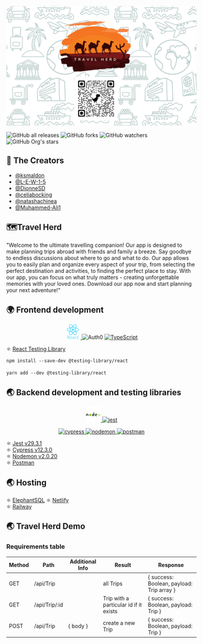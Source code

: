 ![](images/Travel%20Herd%20(1).png)


![GitHub all releases](https://img.shields.io/github/downloads/SchoolOfCode/bc13_final-project_front-end-amb/total?style=social)
![GitHub forks](https://img.shields.io/github/forks/SchoolOfCode/bc13_final-project_front-end-amb?style=social)
![GitHub watchers](https://img.shields.io/github/watchers/SchoolOfCode/bc13_final-project_front-end-amb?style=social)
![GitHub Org's stars](https://img.shields.io/github/stars/SchoolOfCode?style=social)


## 📌 The Creators

- [@ksmaldon](https://github.com/ksmaldon)
- [@L-E-W-1-5](https://github.com/L-E-W-1-5)
- [@DionneSD](https://github.com/DionneSD)
- [@celiabocking](https://github.com/celiabocking)
- [@natashachinea](https://github.com/natashachinea)
- [@Muhammed-Ali1](https://github.com/Muhammed-Ali1)




## 🗺️Travel Herd

"Welcome to the ultimate travelling companion! Our app is designed to make planning trips abroad with friends and family a breeze. Say goodbye to endless discussions about where to go and what to do. Our app allows you to easily plan and organize every aspect of your trip, from selecting the perfect destination and activities, to finding the perfect place to stay. With our app, you can focus on what truly matters - creating unforgettable memories with your loved ones. Download our app now and start planning your next adventure!"

## 🌍 Frontend development 
<div align="center">
<a href="https://reactjs.org/" target="_blank" rel="noreferrer"> <img src="https://raw.githubusercontent.com/devicons/devicon/master/icons/react/react-original-wordmark.svg" alt="react" width="40" height="40"/> </a>
<img src="https://user-images.githubusercontent.com/78863735/213716962-66c91b86-e6a2-42fc-a6c6-db8f144a23d6.png" alt="Auth0" width="40" height="40"/> </a>
<a href="https://www.typescriptlang.org/" target="_blank" rel="noreferrer"> <img src="https://cdn.jsdelivr.net/gh/devicons/devicon/icons/typescript/typescript-original.svg" alt="TypeScript" width="40" height="40"/> </a>
          
</div>

⚛ [React Testing Library](https://testing-library.com/docs/react-testing-library/intro/)  
``` 
npm install --save-dev @testing-library/react

yarn add --dev @testing-library/react
```






## 🌏 Backend development and testing libraries
<div align="center">
<a href="https://nodejs.org" target="_blank" rel="noreferrer"> <img src="https://raw.githubusercontent.com/devicons/devicon/master/icons/nodejs/nodejs-original-wordmark.svg" alt="nodejs" width="40" height="40"/> </a>
<a href="https://jestjs.io" target="_blank" rel="noreferrer"> <img src="https://www.vectorlogo.zone/logos/jestjsio/jestjsio-icon.svg" alt="jest" width="40" height="40"/> </a> 

<a href="https://www.cypress.io" target="_blank" rel="noreferrer"> <img src="https://raw.githubusercontent.com/simple-icons/simple-icons/6e46ec1fc23b60c8fd0d2f2ff46db82e16dbd75f/icons/cypress.svg" alt="cypress" width="40" height="40"/> </a>
<a href="https://www.npmjs.com/package/nodemon" target="_blank" rel="noreferrer"> <img src="https://user-images.githubusercontent.com/78863735/213686543-7e4c1571-c252-45d7-9175-bedfd6a99472.png" alt="nodemon" width="40" height="40"/> </a>
<a href="https://www.postman.com/automated-testing/" target="_blank" rel="noreferrer"> <img src="https://user-images.githubusercontent.com/78863735/213710289-3a470262-051e-487b-b002-ffd4c7ca2e7c.png" alt="postman" width="40" height="40"/> </a>
  
  
</div>

⚛ [Jest v29.3.1](https://jestjs.io/)  
⚛ [Cypress v12.3.0](https://www.cypress.io/)   
⚛ [Nodemon v2.0.20](https://www.npmjs.com/package/nodemon)    
⚛ [Postman](https://www.postman.com/automated-testing/)  





## 🌏 Hosting

⚛ [ElephantSQL](https://www.elephantsql.com/)
⚛ [Netlify](https://www.netlify.com/)  
⚛ [Railway](https://www.railway.app/)

## 🌏 Travel Herd Demo

### Requirements table

| Method | Path             | Additional Info | Result                                    | Response                                    |
| ------ | ---------------- | --------------- | ----------------------------------------- | ------------------------------------------- |
| GET    | /api/Trip     |                 | all Trips                               | { success: Boolean, payload: Trip array } |
| GET    | /api/Trip/:id |                 | Trip with a particular id if it exists | { success: Boolean, payload: Trip  }       |
| POST   | /api/Trip     | { body }        | create a new Trip                       | { success: Boolean, payload: Trip }       |
